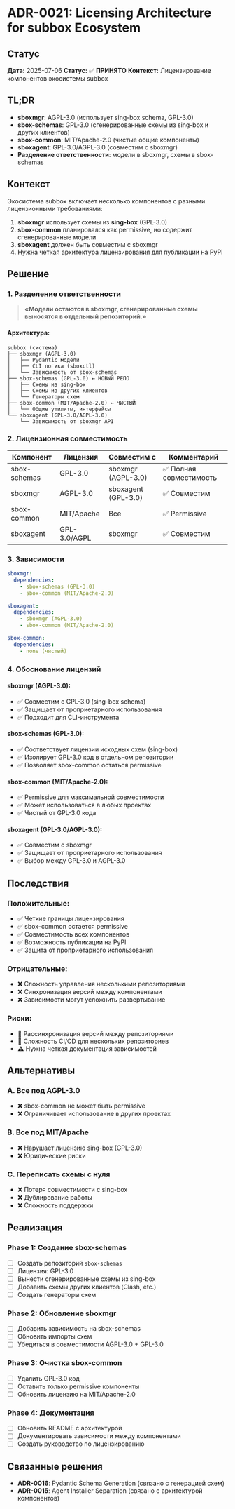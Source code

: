 # ADR-0021: Licensing Architecture for subbox Ecosystem

## Статус

**Дата:** 2025-07-06
**Статус:** ✅ **ПРИНЯТО**
**Контекст:** Лицензирование компонентов экосистемы subbox

## TL;DR

- **sboxmgr**: AGPL-3.0 (использует sing-box schema, GPL-3.0)
- **sbox-schemas**: GPL-3.0 (сгенерированные схемы из sing-box и других клиентов)
- **sbox-common**: MIT/Apache-2.0 (чистые общие компоненты)
- **sboxagent**: GPL-3.0/AGPL-3.0 (совместим с sboxmgr)
- **Разделение ответственности**: модели в sboxmgr, схемы в sbox-schemas

## Контекст

Экосистема subbox включает несколько компонентов с разными лицензионными требованиями:

1. **sboxmgr** использует схемы из **sing-box** (GPL-3.0)
2. **sbox-common** планировался как permissive, но содержит сгенерированные модели
3. **sboxagent** должен быть совместим с sboxmgr
4. Нужна четкая архитектура лицензирования для публикации на PyPI

## Решение

### 1. Разделение ответственности

> **«Модели остаются в sboxmgr, сгенерированные схемы выносятся в отдельный репозиторий.»**

#### Архитектура:
```
subbox (система)
├── sboxmgr (AGPL-3.0)
│   ├── Pydantic модели
│   ├── CLI логика (sboxctl)
│   └── Зависимость от sbox-schemas
├── sbox-schemas (GPL-3.0) ← НОВЫЙ РЕПО
│   ├── Схемы из sing-box
│   ├── Схемы из других клиентов
│   └── Генераторы схем
├── sbox-common (MIT/Apache-2.0) ← ЧИСТЫЙ
│   └── Общие утилиты, интерфейсы
└── sboxagent (GPL-3.0/AGPL-3.0)
    └── Зависимость от sboxmgr API
```

### 2. Лицензионная совместимость

| Компонент | Лицензия | Совместим с | Комментарий |
|-----------|----------|-------------|-------------|
| sbox-schemas | GPL-3.0 | sboxmgr (AGPL-3.0) | ✅ Полная совместимость |
| sboxmgr | AGPL-3.0 | sboxagent (GPL-3.0) | ✅ Совместим |
| sbox-common | MIT/Apache | Все | ✅ Permissive |
| sboxagent | GPL-3.0/AGPL | sboxmgr | ✅ Совместим |

### 3. Зависимости

```yaml
sboxmgr:
  dependencies:
    - sbox-schemas (GPL-3.0)
    - sbox-common (MIT/Apache-2.0)

sboxagent:
  dependencies:
    - sboxmgr (AGPL-3.0)
    - sbox-common (MIT/Apache-2.0)

sbox-common:
  dependencies:
    - none (чистый)
```

### 4. Обоснование лицензий

#### sboxmgr (AGPL-3.0):
- ✅ Совместим с GPL-3.0 (sing-box schema)
- ✅ Защищает от проприетарного использования
- ✅ Подходит для CLI-инструмента

#### sbox-schemas (GPL-3.0):
- ✅ Соответствует лицензии исходных схем (sing-box)
- ✅ Изолирует GPL-3.0 код в отдельном репозитории
- ✅ Позволяет sbox-common остаться permissive

#### sbox-common (MIT/Apache-2.0):
- ✅ Permissive для максимальной совместимости
- ✅ Может использоваться в любых проектах
- ✅ Чистый от GPL-3.0 кода

#### sboxagent (GPL-3.0/AGPL-3.0):
- ✅ Совместим с sboxmgr
- ✅ Защищает от проприетарного использования
- ✅ Выбор между GPL-3.0 и AGPL-3.0

## Последствия

### Положительные:
- ✅ Четкие границы лицензирования
- ✅ sbox-common остается permissive
- ✅ Совместимость всех компонентов
- ✅ Возможность публикации на PyPI
- ✅ Защита от проприетарного использования

### Отрицательные:
- ❌ Сложность управления несколькими репозиториями
- ❌ Синхронизация версий между компонентами
- ❌ Зависимости могут усложнить развертывание

### Риски:
- 🔴 Рассинхронизация версий между репозиториями
- 🔴 Сложность CI/CD для нескольких репозиториев
- ⚠️ Нужна четкая документация зависимостей

## Альтернативы

### A. Все под AGPL-3.0
- ❌ sbox-common не может быть permissive
- ❌ Ограничивает использование в других проектах

### B. Все под MIT/Apache
- ❌ Нарушает лицензию sing-box (GPL-3.0)
- ❌ Юридические риски

### C. Переписать схемы с нуля
- ❌ Потеря совместимости с sing-box
- ❌ Дублирование работы
- ❌ Сложность поддержки

## Реализация

### Phase 1: Создание sbox-schemas
- [ ] Создать репозиторий `sbox-schemas`
- [ ] Лицензия: GPL-3.0
- [ ] Вынести сгенерированные схемы из sing-box
- [ ] Добавить схемы других клиентов (Clash, etc.)
- [ ] Создать генераторы схем

### Phase 2: Обновление sboxmgr
- [ ] Добавить зависимость на sbox-schemas
- [ ] Обновить импорты схем
- [ ] Убедиться в совместимости AGPL-3.0 + GPL-3.0

### Phase 3: Очистка sbox-common
- [ ] Удалить GPL-3.0 код
- [ ] Оставить только permissive компоненты
- [ ] Обновить лицензию на MIT/Apache-2.0

### Phase 4: Документация
- [ ] Обновить README с архитектурой
- [ ] Документировать зависимости между компонентами
- [ ] Создать руководство по лицензированию

## Связанные решения

- **ADR-0016**: Pydantic Schema Generation (связано с генерацией схем)
- **ADR-0015**: Agent Installer Separation (связано с архитектурой компонентов)
